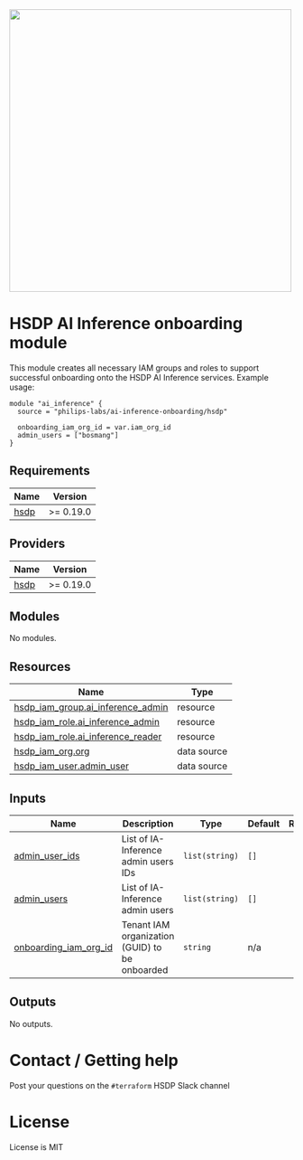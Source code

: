 <img src="https://cdn.rawgit.com/hashicorp/terraform-website/master/content/source/assets/images/logo-hashicorp.svg" width="500px">

# HSDP AI Inference onboarding module
This module creates all necessary IAM groups and roles to support successful onboarding onto the HSDP AI Inference services. Example usage:

```hcl
module "ai_inference" {
  source = "philips-labs/ai-inference-onboarding/hsdp"

  onboarding_iam_org_id = var.iam_org_id
  admin_users = ["bosmang"]
}
```

<!--- BEGIN_TF_DOCS --->
## Requirements

| Name | Version |
|------|---------|
| <a name="requirement_hsdp"></a> [hsdp](#requirement\_hsdp) | >= 0.19.0 |

## Providers

| Name | Version |
|------|---------|
| <a name="provider_hsdp"></a> [hsdp](#provider\_hsdp) | >= 0.19.0 |

## Modules

No modules.

## Resources

| Name | Type |
|------|------|
| [hsdp_iam_group.ai_inference_admin](https://registry.terraform.io/providers/philips-software/hsdp/latest/docs/resources/iam_group) | resource |
| [hsdp_iam_role.ai_inference_admin](https://registry.terraform.io/providers/philips-software/hsdp/latest/docs/resources/iam_role) | resource |
| [hsdp_iam_role.ai_inference_reader](https://registry.terraform.io/providers/philips-software/hsdp/latest/docs/resources/iam_role) | resource |
| [hsdp_iam_org.org](https://registry.terraform.io/providers/philips-software/hsdp/latest/docs/data-sources/iam_org) | data source |
| [hsdp_iam_user.admin_user](https://registry.terraform.io/providers/philips-software/hsdp/latest/docs/data-sources/iam_user) | data source |

## Inputs

| Name | Description | Type | Default | Required |
|------|-------------|------|---------|:--------:|
| <a name="input_admin_user_ids"></a> [admin\_user\_ids](#input\_admin\_user\_ids) | List of IA-Inference admin users IDs | `list(string)` | `[]` | no |
| <a name="input_admin_users"></a> [admin\_users](#input\_admin\_users) | List of IA-Inference admin users | `list(string)` | `[]` | no |
| <a name="input_onboarding_iam_org_id"></a> [onboarding\_iam\_org\_id](#input\_onboarding\_iam\_org\_id) | Tenant IAM organization (GUID) to be onboarded | `string` | n/a | yes |

## Outputs

No outputs.

<!--- END_TF_DOCS --->

# Contact / Getting help
Post your questions on the `#terraform` HSDP Slack channel

# License
License is MIT
